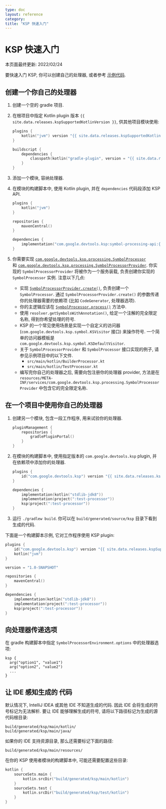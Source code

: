 ```yaml
---
type: doc
layout: reference
category:
title: "KSP 快速入门"
---
```


# KSP 快速入门

本页面最终更新: 2022/02/24

要快速入门 KSP, 你可以创建自己的处理器, 或者参考 [示例代码](https://github.com/google/ksp/tree/main/examples/playground).

## 创建一个你自己的处理器 

1. 创建一个空的 gradle 项目.
2. 在根项目中指定 Kotlin plugin 版本 `{{ site.data.releases.kspSupportedKotlinVersion }}`, 供其他项目模块使用:

   ```kotlin
   plugins {
       kotlin("jvm") version "{{ site.data.releases.kspSupportedKotlinVersion }}" apply false
   }
   
   buildscript {
       dependencies {
           classpath(kotlin("gradle-plugin", version = "{{ site.data.releases.kspSupportedKotlinVersion }}"))
       }
   }
   ```

3. 添加一个模块, 容纳处理器.

4. 在模块的构建脚本中, 使用 Kotlin plugin, 并在 `dependencies` 代码段添加 KSP API.

   ```kotlin
   plugins {
       kotlin("jvm")
   }
   
   repositories {
       mavenCentral()
   }
   
   dependencies {
       implementation("com.google.devtools.ksp:symbol-processing-api:{{ site.data.releases.kspSupportedKotlinVersion }}-{{ site.data.releases.kspVersion }}")
   }
   ```

5. 你需要实现
   [`com.google.devtools.ksp.processing.SymbolProcessor`](https://github.com/google/ksp/tree/main/api/src/main/kotlin/com/google/devtools/ksp/processing/SymbolProcessor.kt)  
   和
   [`com.google.devtools.ksp.processing.SymbolProcessorProvider`](https://github.com/google/ksp/tree/main/api/src/main/kotlin/com/google/devtools/ksp/processing/SymbolProcessorProvider.kt).
   你实现的 `SymbolProcessorProvider` 将被作为一个服务装载, 负责创建你实现的 `SymbolProcessor` 实例.
   注意以下几点:
    * 实现
      [`SymbolProcessorProvider.create()`](https://github.com/google/ksp/blob/master/api/src/main/kotlin/com/google/devtools/ksp/processing/SymbolProcessorProvider.kt),
      负责创建一个 `SymbolProcessor`. 
      通过 `SymbolProcessorProvider.create()` 的参数传递你的处理器需要的依赖项 (比如 `CodeGenerator`, 处理器选项).
    * 你的主逻辑应该在
      [`SymbolProcessor.process()`](https://github.com/google/ksp/blob/master/api/src/main/kotlin/com/google/devtools/ksp/processing/SymbolProcessor.kt)
      方法中.
    * 使用 `resolver.getSymbolsWithAnnotation()`, 给定一个注解的完全限定名称, 得到你希望处理的符号.
    * KSP 的一个常见使用场景是实现一个自定义的访问器 (`com.google.devtools.ksp.symbol.KSVisitor` 接口)
      来操作符号. 一个简单的访问器模板是 `com.google.devtools.ksp.symbol.KSDefaultVisitor`.
    * 关于 `SymbolProcessorProvider` 和 `SymbolProcessor` 接口实现的例子, 请参见示例项目中的以下文件.
        * `src/main/kotlin/BuilderProcessor.kt`
        * `src/main/kotlin/TestProcessor.kt`
    * 编写完你自己的处理器之后, 需要向包注册你的处理器 provider, 方法是在 
      `resources/META-INF/services/com.google.devtools.ksp.processing.SymbolProcessorProvider`
      中包含它的完全限定名称.

## 在一个项目中使用你自己的处理器

1. 创建另一个模块, 包含一段工作程序, 用来试验你的处理器.

   ```kotlin
   pluginManagement { 
       repositories { 
           gradlePluginPortal()
       }
   }
   ```

2. 在模块的构建脚本中, 使用指定版本的 `com.google.devtools.ksp` plugin, 并在依赖项中添加你的处理器.

   ```kotlin
   plugins {
       id("com.google.devtools.ksp") version "{{ site.data.releases.kspSupportedKotlinVersion }}-{{ site.data.releases.kspVersion }}"
   }
   
   dependencies {
       implementation(kotlin("stdlib-jdk8"))
       implementation(project(":test-processor"))
       ksp(project(":test-processor"))
   }
   ```

3. 运行 `./gradlew build`. 你可以在 `build/generated/source/ksp` 目录下看到生成的代码.

下面是一个构建脚本示例, 它对工作程序使用 KSP plugin:

```kotlin
plugins {
    id("com.google.devtools.ksp") version "{{ site.data.releases.kspSupportedKotlinVersion }}-{{ site.data.releases.kspVersion }}"
    kotlin("jvm") 
}

version = "1.0-SNAPSHOT"

repositories {
    mavenCentral()
}

dependencies {
    implementation(kotlin("stdlib-jdk8"))
    implementation(project(":test-processor"))
    ksp(project(":test-processor"))
}
```

## 向处理器传递选项

在 gradle 构建脚本中指定 `SymbolProcessorEnvironment.options` 中的处理器选项:

```properties
ksp {
  arg("option1", "value1")
  arg("option2", "value2")
  ...
}
```

## 让 IDE 感知生成的 代码

默认情况下, IntelliJ IDEA 或其他 IDE 不知道生成的代码. 因此 IDE 会将生成的符号标记为无法解析.
要让 IDE 能够理解生成的符号, 请将以下路径标记为生成的源代码根目录:

```text
build/generated/ksp/main/kotlin/
build/generated/ksp/main/java/
```

如果你的 IDE 支持资源目录, 那么还需要标记下面的路径:

```text
build/generated/ksp/main/resources/
```

在你的 KSP 使用者模块的构建脚本中, 可能还需要配置这些目录:

```kotlin
kotlin {
    sourceSets.main {
        kotlin.srcDir("build/generated/ksp/main/kotlin")
    }
    sourceSets.test {
        kotlin.srcDir("build/generated/ksp/test/kotlin")
    }
}
```
